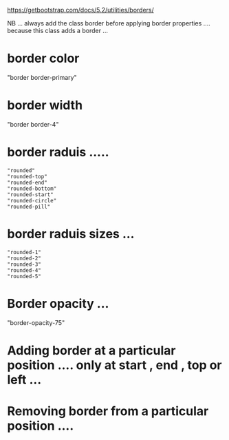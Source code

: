 https://getbootstrap.com/docs/5.2/utilities/borders/

NB ... always add the class border before applying border properties .... because this class adds a border ...

# border color 

"border border-primary" 

# border width   

"border border-4" 

# border raduis ..... 

    "rounded" 
    "rounded-top" 
    "rounded-end" 
    "rounded-bottom" 
    "rounded-start" 
    "rounded-circle" 
    "rounded-pill" 

# border raduis sizes ...

    "rounded-1" 
    "rounded-2" 
    "rounded-3" 
    "rounded-4" 
    "rounded-5" 

# Border opacity ... 

 "border-opacity-75"


# Adding  border at a particular position .... only at start , end  , top or left ...

<span class="border"></span>
<span class="border-top"></span>
<span class="border-end"></span>
<span class="border-bottom"></span>
<span class="border-start"></span>


# Removing border from a particular position .... 

<span class="border border-0"></span>
<span class="border border-top-0"></span>
<span class="border border-end-0"></span>
<span class="border border-bottom-0"></span>
<span class="border border-start-0"></span>